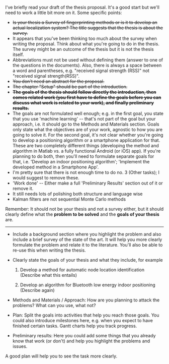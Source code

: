 I've briefly read your draft of the thesis proposal. It's a good start but we'll need to work a little bit more on it. Some specific points:

- <strike>Is your thesis a Survey of fingerprinting methods or is it to develop an actual localization system? The title suggests that the thesis is about the survey.</strike>
- It appears that you've been thinking too much about the survey when writing the proposal. Think about what you're going to do in the thesis. The survey might be an outcome of the thesis but it is not the thesis itself.
- Abbreviations must not be used without defining them (answer to one of the questions in the documents). Also, there is always a space between a word and parentheses, e.g. "received signal strength (RSS)" not "received signal strength(RSS)".
- <strike>You don't need an abstract for the proposal.</strike>
- <strike>The chapter "Setup" should be part of the introduction.</strike>
- <strike>**The goals of the thesis should follow directly the introduction, then comes related work (you first have to define the goals before you can discuss what work is related to your work), and finally preliminary results.**</strike>
- The goals are not formulated well enough; e.g. in the first goal, you state that you use 'machine learning' -- that's not part of the goal but your approach, i.e. it should go to the Methods and Materials section. Goals only state what the objectives are of your work, agnostic to how you are going to solve it. For the second goal, it's not clear whether you're going to develop a positioning algorithm or a smartphone application for that. These are two completely different things (developing the method and algorithm in Matlab vs. a fully functional Android (or iOS) app). If you're planning to do both, then you'll need to formulate separate goals for that, i.e. 'Develop an indoor positioning algorithm'; 'Implement the developed method in a Smartphone App'.
- I'm pretty sure that there is not enough time to do no. 3 (Other tasks); I would suggest to remove these.
- 'Work done' -- Either make a full 'Preliminary Results' section out of it or remove it.
- It still needs lots of polishing both structure and language wise
- Kalman filters are not sequential Monte Carlo methods

Remember: It should not be your thesis and not a survey either, but it should clearly define what the **problem to be solved**  and the **goals of your thesis**  are.

----------------------------


- Include a background section where you highlight the problem and also
include a brief survey of the state of the art. It will help you more
clearly formulate the problem and relate it to the literature. You'll
also be able to re-use this when writing the thesis.

- Clearly state the goals of your thesis and what they include, for example

   1. Develop a method for automatic node location identification
      (Describe what this entails)

   2. Develop an algorithm for Bluetooth low energy indoor positioning
      (Describe again)

- Methods and Materials / Approach: How are you planning to attack the
problems? What can you use, what not?

- Plan: Split the goals into activities that help you reach those goals.
You could also introduce milestones here, e.g. when you expect to have
finished certain tasks. Gantt charts help you track progress.

- Preliminary results: Here you could add some things that you already
know that work (or don't) and help you highlight the problems and issues.

A good plan will help you to see the task more clearly.